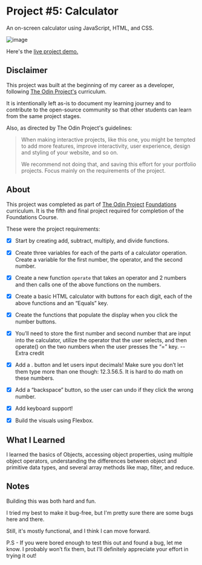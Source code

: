 Project #5: Calculator
=============

An on-screen calculator using JavaScript, HTML, and CSS.

![image](https://github.com/user-attachments/assets/c12c21ff-6062-4f7a-b859-c2d1e5acf459)

Here's the [live project demo.](https://alansobchacki.github.io/odin-calculator/)


Disclaimer
-----

This project was built at the beginning of my career as a developer, following [The Odin Project's](https://www.theodinproject.com/) curriculum. 

It is intentionally left as-is to document my learning journey and to contribute to the open-source community so that other students can learn from the same project stages.

Also, as directed by The Odin Project's guidelines:

> When making interactive projects, like this one, you might be tempted to add more features, improve interactivity, user experience, design and styling of your website, and so on.
> 
> We recommend not doing that, and saving this effort for your portfolio projects. Focus mainly on the requirements of the project.


About
-----

This project was completed as part of [The Odin Project](https://www.theodinproject.com/) [Foundations](https://www.theodinproject.com/paths/foundations/courses/foundations) curriculum. It is the fifth and final project required for completion of the Foundations Course.

These were the project requirements:

- [x] Start by creating add, subtract, multiply, and divide functions.
- [x] Create three variables for each of the parts of a calculator operation. Create a variable for the first number, the operator, and the second number.
- [x] Create a new function `operate` that takes an operator and 2 numbers and then calls one of the above functions on the numbers.
- [x] Create a basic HTML calculator with buttons for each digit, each of the above functions and an “Equals” key.
- [x] Create the functions that populate the display when you click the number buttons.
- [x] You’ll need to store the first number and second number that are input into the calculator, utilize the operator that the user selects, and then operate() on the two numbers when the user presses the “=” key.
-- Extra credit
- [x] Add a . button and let users input decimals! Make sure you don’t let them type more than one though: 12.3.56.5. It is hard to do math on these numbers.
- [x] Add a “backspace” button, so the user can undo if they click the wrong number.
- [x] Add keyboard support!
- [x] Build the visuals using Flexbox.


What I Learned
-----

I learned the basics of Objects, accessing object properties, using multiple object operators, understanding the differences between object and primitive data types, and several array methods like map, filter, and reduce.


Notes
-----

Building this was both hard and fun. 

I tried my best to make it bug-free, but I'm pretty sure there are some bugs here and there. 

Still, it's mostly functional, and I think I can move forward.

P.S - If you were bored enough to test this out and found a bug, let me know. I probably won’t fix them, but I’ll definitely appreciate your effort in trying it out!
